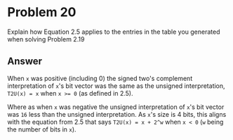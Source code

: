 # Problem 20

Explain how Equation 2.5 applies to the entries in the table you generated when
solving Problem 2.19

## Answer

When `x` was positive (including 0) the signed two's complement interpretation
of `x`'s bit vector was the same as the unsigned interpretation,
`T2U(x) = x` when `x >= 0` (as defined in 2.5).

Where as when `x` was negative the unsigned interpretation of `x`'s bit vector
was `16` less than the unsigned interpretation. As `x`'s size is 4 bits, this
aligns with the equation from 2.5 that says `T2U(x) = x + 2^w` when `x < 0`
(`w` being the number of bits in `x`).
